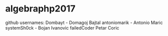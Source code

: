 # algebraphp2017

github usernames:
Dombayt - Domagoj Bajtal
antoniomarik - Antonio Maric
systemSh0ck - Bojan Ivanovic
failedCoder Petar Coric
